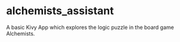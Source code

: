 # alchemists_assistant
A basic Kivy App which explores the logic puzzle in the board game Alchemists.
